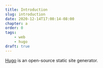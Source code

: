 ```yaml
---
title: Introduction
slug: introduction
date: 2020-12-14T17:00:14-08:00
chapter: a
order: 0
tags:
    - web
    - hugo
draft: true
---
```


[Hugo](https://gohugo.io/) is an open-source static site generator.

